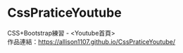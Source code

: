 # CssPraticeYoutube
CSS+Bootstrap練習 - <Youtube首頁><br>
作品連結：https://allison1107.github.io/CssPraticeYoutube/

